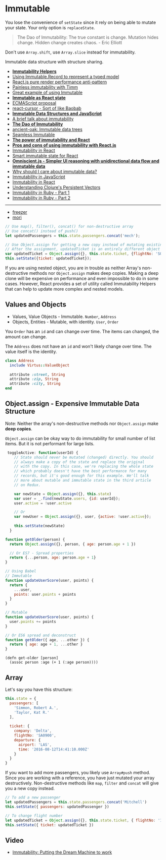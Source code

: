 # Immutable

You lose the convenience of `setState` since it rely on being able to mutate your state. Your only option is `replaceState`.

> The Dao of Immutability: The true constant is change. Mutation hides change. Hidden change creates chaos. - Eric Elliott

Don't use `Array.shift`, use `Array.slice` instead for immutability.

Immutable data structure with structure sharing.

* [**Immutability Helpers**](https://medium.com/pro-react/a-brief-talk-about-immutability-and-react-s-helpers-70919ab8ae7c#.olqenbq13)
* [Using Immutable.Record to represent a typed model](https://medium.com/azendoo-team/immutable-record-react-redux-99f389ed676#.2svopbsv2)
* [React.js pure render performance anti-pattern](https://medium.com/@esamatti/react-js-pure-render-performance-anti-pattern-fb88c101332f#.bjv0o7xnn)
* [Painless immutability with Timm](http://guigrpa.github.io/2016/06/16/painless-immutability/)
* [Great example of using Immutable](http://jaero.space/blog/react-performance-2)
* [**Immutable as React state**](https://github.com/facebook/immutable-js/wiki/Immutable-as-React-state)
* [ECMAScript proposal](https://github.com/sebmarkbage/ecmascript-immutable-data-structures)
* [react-cursor - Sort of like Baobab](https://github.com/dustingetz/react-cursor/)
* [**Immutable Data Structures and JavaScript**](http://jlongster.com/Using-Immutable-Data-Structures-in-JavaScript)
* [A brief talk about immutability](https://medium.com/@cassiozen/a-brief-talk-about-immutability-and-react-s-helpers-70919ab8ae7c)
* [**The Dao of Immutability**](https://medium.com/javascript-scene/the-dao-of-immutability-9f91a70c88cd)
* [ancient-oak: Immutable data trees](https://github.com/brainshave/ancient-oak)
* [Seamless Immutable](https://github.com/rtfeldman/seamless-immutable)
* [**The power of immutability and React**](https://medium.com/@sharifsbeat/the-power-of-immutability-and-react-daf46f2a5f4d)
* [**Pros and cons of using immutability with React.js**](http://reactkungfu.com/2015/08/pros-and-cons-of-using-immutability-with-react-js/)
* [Immutability in React](http://www.sitepoint.com/immutability-react/)
* [Smart immutable state for React](https://github.com/mistadikay/doob)
* [**Omniscient.js - Simpler UI reasoning with unidirectional data flow and immutable data**](http://omniscientjs.github.io/guides/01-simpler-ui-reasoning-with-unidirectional/)
* [Why should I care about immutable data?](http://www.bennadel.com/blog/2903-why-should-i-care-about-immutable-data-in-reactjs.htm)
* [Immutability in JavaScript](http://www.sitepoint.com/immutability-javascript/)
* [Immutability in React](http://www.sitepoint.com/immutability-react/)
* [Understanding Clojure's Persistent Vectors](http://hypirion.com/musings/understanding-persistent-vector-pt-1)
* [Immutability in Ruby - Part 1](http://blog.deveo.com/immutability-in-ruby-part-1-data-structures/)
* [Immutability in Ruby - Part 2](http://blog.deveo.com/immutability-in-ruby-part-2-domain-models/)

---

* [freezer](https://github.com/arqex/freezer)
* [mori](http://swannodette.github.io/mori/)

```js
// Use map(), filter(), concat() for non-destructive array
// Use concat() instead of push()
let updatedPassengers = this.state.passengers.concat('mech');

// Use Object.assign for getting a new copy instead of mutating existing
// After the assignment, updatedTicket is an entirely different object than this.state.ticket
var updatedTicket = Object.assign({}, this.state.ticket, {flightNo: 'SQ112'});
this.setState({ticket: updatedTicket});
```

If you are using nested object, you are in trouble as neither Array's non-destructive methods nor `Object.assign` makes deep copies. Making a deep clone will be expensive on performance and even impossible to do in some cases. However, React provides a set of utility called Immutability Helpers that can help to update more complex and nested models.

## Values and Objects

* Values, Value Objects - Immutable. `Number`, `Address`
* Objects, Entities - Mutable, with identity. `User`, `Order`

You `Order` has an `id` and can change over time. The items can changed, the amount can change.

The `Address` does not have an `id` and won't likely change over time. The value itself is the identity.

```ruby
class Address
  include Virtus::ValueObject
  
  attribute :street, String
  attribute :zip, String
  attribute :city, String
end
```

## Object.assign - Expensive Immutable Data Structure

Note: Neither the array's non-destructive methods nor `Object.assign` make **deep copies**.

`Object.assign` can be okay way to do immutability for small number of list items. But it is not performant for large lists.

```js
 toggleActive: function(userId) {
    // State should never be mutated (changed) directly. You should
    // always make a copy of the state and replace the original
    // with the copy. In this case, we're replacing the whole state
    // which probably doesn't have the best performance for many
    // records, but it's good enough for this example. We'll talk
    // more about mutable and immutable state in the third article
    // on Redux.

    var newState = Object.assign({}, this.state)
    var user = _.find(newState.users, {id: userId});
    user.active = !user.active

    // Or
    var newUser = Object.assign({}, user, {active: !user.active});
    
    this.setState(newState)
  }
```

```js
function getOlder(person) {
  return Object.assign({}, person, { age: person.age + 1 })

  // Or ES7 - Spread properties
  return {...person, age: person.age + 1}
}

// Using Babel
// Immutable
function updateUserScore(user, points) {
  return {
    ...user,
    points: user.points + points
  }
}

// Mutable
function updateUserScore(user, points) {
  user.points += points
}

// Or ES6 spread and deconstruct
function getOlder({ age, ...other }) {
  return { age: age + 1, ...other }
}
```

```
(defn get-older [person]
  (assoc person :age (+ 1 (:age person))))
```

## Array

Let's say you have this structure:

```js
this.state = {
  passengers: [
    'Simmon, Robert A.',
    'Taylor, Kat R.'
  ],
  
  ticket: {
    company: 'Delta',
    flightNo: 'SA0900',
    departure: {
      airport: 'LAS',
      time: '2016-08-12T14:41:10.000Z'
    }
  }
}
```

If you want to add more passengers, you likely use `Array#push` method. Since you are working with a reference, you have just mutated your array destructively. Non-destructive methods like `map`, `filter` and `concat` will give you a new copy instead.

```js
// To add a new passenger
let updatedPassengers = this.state.passengers.concat('Mitchell')
this.setState({ passengers: updatedPassenger })

// To change flight number
let updatedTicket = Object.assign({}, this.state.ticket, { flightNo: '1010' })
this.setState({ ticket: updatedTicket })
```

## Video

* [Immutability: Putting the Dream Machine to work](https://www.youtube.com/watch?v=J-bC20aAat8)